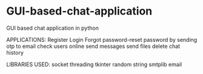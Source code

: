 # GUI-based-chat-application
GUI based chat application in python

APPLICATIONS:
Register
  Login
  Forgot password-reset password by sending otp to email
  check users online
  send messages
  send files
  delete chat history
  
LIBRARIES USED:
  socket
  threading
  tkinter
  random
  string
  smtplib
  email
